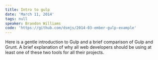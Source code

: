 ```yaml
---
title: Intro to gulp
date: 'March 11, 2014'
tags: null
speaker: Brandon Williams
code: 'https://github.com/dsmjs/2014-03-ember-gulp-example'
---
```


Here is a gentle introduction to Gulp and a brief comparison of Gulp and Grunt.
A brief explanation of why all web developers should be using at least one of
these two tools for all their projects.
